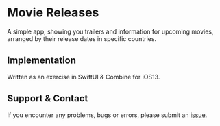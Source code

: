 # Movie Releases

A simple app, showing you trailers and information for upcoming movies, arranged by their release dates in specific countries.

## Implementation

Written as an exercise in SwiftUI & Combine for iOS13.

## Support & Contact

If you encounter any problems, bugs or errors, please submit an [issue](https://github.com/MartinP7r/movie-releases/issues).
